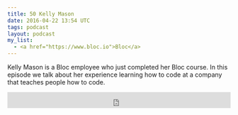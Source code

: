 ```yaml
---
title: 50 Kelly Mason
date: 2016-04-22 13:54 UTC
tags: podcast
layout: podcast
my_list:
  - <a href="https://www.bloc.io">Bloc</a>
---
```

Kelly Mason is a Bloc employee who just completed her Bloc course. In this episode we talk about her experience learning how to code at a company that teaches people how to code. 

<iframe frameborder='0' height='36px' scrolling='no' seamless src='https://simplecast.com/e/36169?style=light' width='100%'></iframe>
